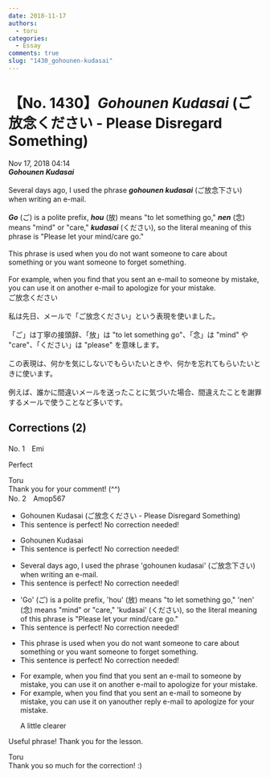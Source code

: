 ```yaml
---
date: 2018-11-17
authors:
  - toru
categories:
  - Essay
comments: true
slug: "1430_gohounen-kudasai"
---
```


# 【No. 1430】<strong><em>Gohounen Kudasai</strong></em> (ご放念ください - Please Disregard Something)
<div class="date">Nov 17, 2018 04:14</div>
<div id="post"><div id="body_show_ori">
<strong><em>Gohounen Kudasai</strong></em><br/><br/>Several days ago, I used the phrase <strong><em>gohounen kudasai</em></strong> (ご放念下さい) when writing an e-mail.<br/><br/><strong><em>Go</em></strong> (ご) is a polite prefix, <strong><em>hou</em></strong> (放) means "to let something go," <strong><em>nen</em></strong> (念) means "mind" or "care," <strong><em>kudasai</em></strong> (ください), so the literal meaning of this phrase is "Please let your mind/care go."<br/><br/>This phrase is used when you do not want someone to care about something or you want someone to forget something.<br/><br/>For example, when you find that you sent an e-mail to someone by mistake, you can use it on another e-mail to apologize for your mistake.
</div></div>

<!-- more -->

<div id="post_ja"><div id="body_show_mo">
ご放念ください<br/><br/>私は先日、メールで「ご放念ください」という表現を使いました。<br/><br/>「ご」は丁寧の接頭辞、「放」は "to let something go"、「念」は "mind" や "care"、「ください」は "please" を意味します。<br/><br/>この表現は、何かを気にしないでもらいたいときや、何かを忘れてもらいたいときに使います。<br/><br/>例えば、誰かに間違いメールを送ったことに気づいた場合、間違えたことを謝罪するメールで使うことなど多いです。
</div></div>

## Corrections (2)
<div id="block"><div class="first_name"> No. 1　<span class="just_name">Emi</span></div><div id="block2">
<p class="comment_small">
 Perfect
</p>

</div><div class="name"><span class="just_name">Toru</span><br>
Thank you for your comment! (^^)
</div>
</div>
<div id="block"><div class="first_name"> No. 2　<span class="just_name">Amop567</span></div><div id="block2">
<ul class="correction_field">
<li class="incorrect">Gohounen Kudasai (ご放念ください - Please Disregard Something)</li>
<li class="corrected perfect">This sentence is perfect! No correction needed!</li>
</ul>
<ul class="correction_field">
<li class="incorrect">Gohounen Kudasai</li>
<li class="corrected perfect">This sentence is perfect! No correction needed!</li>
</ul>
<ul class="correction_field">
<li class="incorrect">Several days ago, I used the phrase 'gohounen kudasai' (ご放念下さい) when writing an e-mail.</li>
<li class="corrected perfect">This sentence is perfect! No correction needed!</li>
</ul>
<ul class="correction_field">
<li class="incorrect">'Go' (ご) is a polite prefix, 'hou' (放) means "to let something go," 'nen' (念) means "mind" or "care," 'kudasai' (ください), so the literal meaning of this phrase is "Please let your mind/care go."</li>
<li class="corrected perfect">This sentence is perfect! No correction needed!</li>
</ul>
<ul class="correction_field">
<li class="incorrect">This phrase is used when you do not want someone to care about something or you want someone to forget something.</li>
<li class="corrected perfect">This sentence is perfect! No correction needed!</li>
</ul>
<ul class="correction_field">
<li class="incorrect">For example, when you find that you sent an e-mail to someone by mistake, you can use it on another e-mail to apologize for your mistake.</li>
<li class="corrected correct">
For example, when you find that you sent an e-mail to someone by mistake, you can use i<span class="f_gray"><span class="sline">t o</span></span>n <span class="f_red">y</span><span class="f_gray"><span class="sline">an</span></span>o<span class="f_red">u</span><span class="f_gray"><span class="sline">the</span></span>r <span class="f_red">r</span>e<span class="f_red">ply e</span>-mail to apologize for your mistake.
<p class="correction_comment">A little clearer</p>
</li>
</ul>
<p class="comment_small">
 Useful phrase! Thank you for the lesson.
</p>

</div><div class="name"><span class="just_name">Toru</span><br>
Thank you so much for the correction! :)
</div>
</div>
